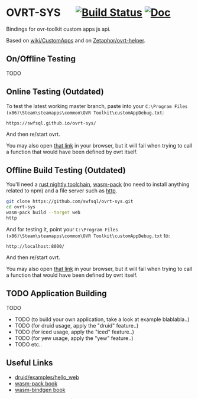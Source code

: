 # OVRT-SYS &emsp; [![Build Status]][actions] [![Doc]][docurl]

[build status]: https://img.shields.io/github/workflow/status/swfsql/ovrt-sys/Rust/master
[actions]: https://github.com/swfsql/ovrt-sys/actions?query=branch%3Amaster
[doc]: https://img.shields.io/badge/-doc-brightgreen
[docurl]: https://swfsql.github.io/ovrt-sys/doc/ovrt_sys/index.html

Bindings for ovr-toolkit custom apps js api.

Based on [wiki/CustomApps](http://wiki.ovrtoolkit.co.uk/index.php?title=CustomApps&oldid=390)
and on [Zetaphor/ovrt-helper](https://github.com/Zetaphor/ovrt-helper/blob/524815728c19d431431f2f7a9a6e3ca7a6a19691/ovrt-helper.js).

## On/Offline Testing

TODO

## Online Testing (Outdated)

To test the latest working master branch, paste into your `C:\Program Files (x86)\Steam\steamapps\common\OVR Toolkit\customAppDebug.txt`:

```
https://swfsql.github.io/ovrt-sys/
```

And then re/start ovrt.

You may also open [that link](https://swfsql.github.io/ovrt-sys/) in your browser, but it will fail when trying to call a function that would have been defined by ovrt itself.

## Offline Build Testing (Outdated)

You'll need a [rust nightly toolchain](https://www.rust-lang.org/tools/install), [wasm-pack](https://rustwasm.github.io/docs/wasm-pack/prerequisites/index.html) (no need to install anything related to npm) and a file server such as [http](https://github.com/thecoshman/http#installation).

```bash
git clone https://github.com/swfsql/ovrt-sys.git
cd ovrt-sys
wasm-pack build --target web
http
```

And for testing it, point your `C:\Program Files (x86)\Steam\steamapps\common\OVR Toolkit\customAppDebug.txt` to:

```
http://localhost:8000/
```

And then re/start ovrt.

You may also open [that link](http://localhost:8000/) in your browser, but it will fail when trying to call a function that would have been defined by ovrt itself.

## TODO Application Building

TODO

- TODO (to build your own application, take a look at example blablabla..)
- TODO (for druid usage, apply the "druid" feature..)
- TODO (for iced usage, apply the "iced" feature..)
- TODO (for yew usage, apply the "yew" feature..)
- TODO etc..

## Useful Links

- [druid/examples/hello_web](https://github.com/linebender/druid/tree/master/druid/examples/hello_web)
- [wasm-pack book](https://rustwasm.github.io/docs/wasm-pack/)
- [wasm-bindgen book](https://rustwasm.github.io/docs/wasm-bindgen/)
